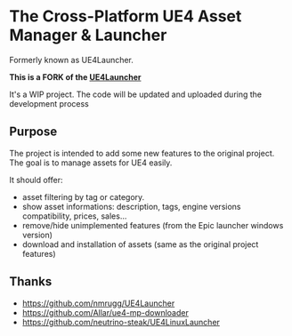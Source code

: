 # The Cross-Platform UE4 Asset Manager & Launcher

Formerly known as UE4Launcher.

**This is a FORK of the [UE4Launcher](https://github.com/nmrugg/UE4Launcher)**

It's a WIP project. The code will be updated and uploaded during the development process

## Purpose

The project is intended to add some new features to the original project.
The goal is to manage assets for UE4 easily.

It should offer:

- asset filtering by tag or category.
- show asset informations: description, tags, engine versions compatibility, prices, sales...
- remove/hide unimplemented features (from the Epic launcher windows version)
- download and installation of assets (same as the original project features)

## Thanks

- https://github.com/nmrugg/UE4Launcher
- https://github.com/Allar/ue4-mp-downloader
- https://github.com/neutrino-steak/UE4LinuxLauncher
